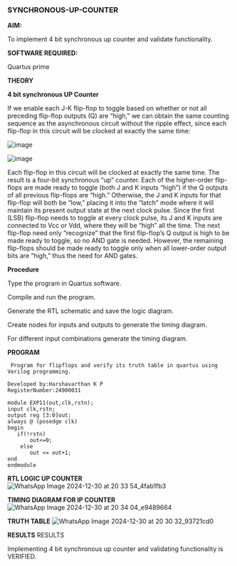 ### SYNCHRONOUS-UP-COUNTER

**AIM:**

To implement 4 bit synchronous up counter and validate functionality.

**SOFTWARE REQUIRED:**

Quartus prime

**THEORY**

**4 bit synchronous UP Counter**

If we enable each J-K flip-flop to toggle based on whether or not all preceding flip-flop outputs (Q) are “high,” we can obtain the same counting sequence as the asynchronous circuit without the ripple effect, since each flip-flop in this circuit will be clocked at exactly the same time:

![image](https://github.com/naavaneetha/SYNCHRONOUS-UP-COUNTER/assets/154305477/d5db3fa0-e413-404c-b80e-b2f39d82e7e8)


![image](https://github.com/naavaneetha/SYNCHRONOUS-UP-COUNTER/assets/154305477/52cb61eb-d04b-442d-810c-31185a68410b)

Each flip-flop in this circuit will be clocked at exactly the same time.
The result is a four-bit synchronous “up” counter. Each of the higher-order flip-flops are made ready to toggle (both J and K inputs “high”) if the Q outputs of all previous flip-flops are “high.”
Otherwise, the J and K inputs for that flip-flop will both be “low,” placing it into the “latch” mode where it will maintain its present output state at the next clock pulse.
Since the first (LSB) flip-flop needs to toggle at every clock pulse, its J and K inputs are connected to Vcc or Vdd, where they will be “high” all the time.
The next flip-flop need only “recognize” that the first flip-flop’s Q output is high to be made ready to toggle, so no AND gate is needed.
However, the remaining flip-flops should be made ready to toggle only when all lower-order output bits are “high,” thus the need for AND gates.

**Procedure**


Type the program in Quartus software.

Compile and run the program.

Generate the RTL schematic and save the logic diagram.

Create nodes for inputs and outputs to generate the timing diagram.

For different input combinations generate the timing diagram.

**PROGRAM**
```
 Program for flipflops and verify its truth table in quartus using Verilog programming. 

Developed by:Harshavarthan K P
RegisterNumber:24900031
```
```
module EXP11(out,clk,rstn);
input clk,rstn;
output reg [3:0]out;
always @ (posedge clk)
begin
   if(!rstn)
	   out<=0;
	else
	   out <= out+1;
end
endmodule
```

**RTL LOGIC UP COUNTER**
![WhatsApp Image 2024-12-30 at 20 33 54_4fab1fb3](https://github.com/user-attachments/assets/337b39e2-16cc-4c6f-bf05-969ba75ac456)

**TIMING DIAGRAM FOR IP COUNTER**
![WhatsApp Image 2024-12-30 at 20 34 04_e9489664](https://github.com/user-attachments/assets/704c8ff9-fdc4-4ce6-ada8-9be71d6b5ffd)

**TRUTH TABLE**
![WhatsApp Image 2024-12-30 at 20 30 32_93721cd0](https://github.com/user-attachments/assets/059a768c-ce6b-4f30-a786-7b083aa46e37)

**RESULTS**
RESULTS

Implementing 4 bit synchronous up counter and validating functionality is VERIFIED.
